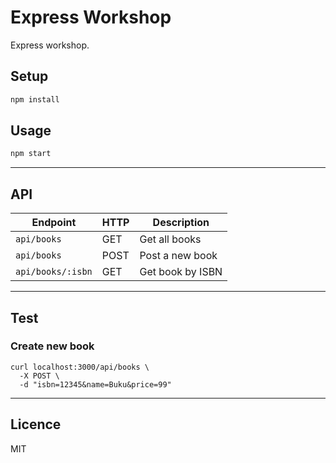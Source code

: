 # Express Workshop

Express workshop.

## Setup

```sh
npm install
```

## Usage

```sh
npm start
```

--------------------------------------------------------------------------------

## API

| Endpoint          | HTTP | Description
|-------------------|------|------------
| `api/books`       | GET  | Get all books
| `api/books`       | POST | Post a new book
| `api/books/:isbn` | GET  | Get book by ISBN

--------------------------------------------------------------------------------

## Test

### Create new book

```
curl localhost:3000/api/books \
  -X POST \
  -d "isbn=12345&name=Buku&price=99"
```

--------------------------------------------------------------------------------

## Licence

MIT
